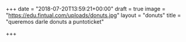 +++
date = "2018-07-20T13:59:21+00:00"
draft = true
image = "https://edu.fintual.com/uploads/donuts.jpg"
layout = "donuts"
title = "queremos darle donuts a puntoticket"

+++
